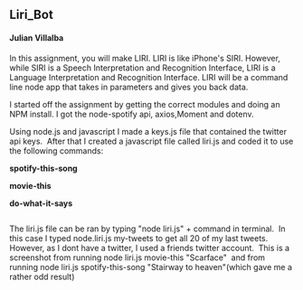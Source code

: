 <h2> Liri_Bot </h2>
<h4> Julian Villalba </h4>
In this assignment, you will make LIRI. LIRI is like iPhone's SIRI. However, while SIRI is a Speech Interpretation and Recognition Interface, LIRI is a Language Interpretation and Recognition Interface. LIRI will be a command line node app that takes in parameters and gives you back data.

I started off the assignment by getting the correct modules and doing an NPM install. I got the node-spotify api, axios,Moment and dotenv.

Using node.js and javascript I made a keys.js file that contained the twitter api keys.
<img src="https://i.imgur.com/wTCpF4B.png" alt ="" />
After that I created a javascript file called liri.js and coded it to use the following commands:

<b>spotify-this-song</b>

<b>movie-this</b>

<b>do-what-it-says</b>

<img src="https://i.imgur.com/MM7Aue3.png" alt="" />

The liri.js file can be ran by typing "node liri.js" + command in terminal.
<img src="https://i.imgur.com/m2z8iqx.png" alt="" />
In this case I typed node.liri.js my-tweets to get all 20 of my last tweets. However, as I dont have a twitter, I used a friends twitter account.
<img src="https://i.imgur.com/XeJ9gPn.png" alt="" />
This is a screenshot from running node liri.js movie-this "Scarface"
<img src="https://i.imgur.com/nfxmzLD.png" alt="" />
and from running node liri.js spotify-this-song "Stairway to heaven"(which gave me a rather odd result)
<img src="https://i.imgur.com/kUfOsP1.png" alt="" />
